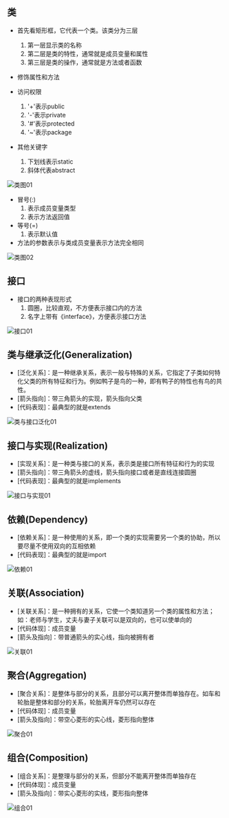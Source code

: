 ## 类

* 首先看矩形框，它代表一个类。该类分为三层
    1. 第一层显示类的名称
    2. 第二层是类的特性，通常就是成员变量和属性
    3. 第三层是类的操作，通常就是方法或者函数

* 修饰属性和方法
* 访问权限
    1. '+'表示public
    2. '-'表示private
    3. '#'表示protected
    4. '~'表示package
* 其他关键字
    1. 下划线表示static
    2. 斜体代表abstract

![类图01](images/类图01.png)

* 冒号(:)
    1. 表示成员变量类型
    2. 表示方法返回值
* 等号(=)
    1. 表示默认值
* 方法的参数表示与类成员变量表示方法完全相同

![类图02](images/类图02.png)


## 接口

* 接口的两种表现形式
    1. 圆圈，比较直观，不方便表示接口内的方法
    2. 名字上带有《interface》，方便表示接口方法
   
![接口01](images/接口01.png)


## 类与继承泛化(Generalization)

* [泛化关系]：是一种继承关系，表示一般与特殊的关系，它指定了子类如何特化父类的所有特征和行为。例如鸭子是鸟的一种，即有鸭子的特性也有鸟的共性。
* [箭头指向]：带三角箭头的实现，箭头指向父类
* [代码表现]：最典型的就是extends

![类与接口泛化01](images/类与接口泛化01.png)


## 接口与实现(Realization)

* [实现关系]：是一种类与接口的关系，表示类是接口所有特征和行为的实现
* [箭头指向]：带三角箭头的虚线，箭头指向接口或者是直线连接圆圈
* [代码表现]：最典型的就是implements
  
![接口与实现01](images/接口与实现01.png)


## 依赖(Dependency)

* [依赖关系]：是一种使用的关系，即一个类的实现需要另一个类的协助，所以要尽量不使用双向的互相依赖
* [代码表现]：最典型的就是import

![依赖01](images/依赖01.png)


## 关联(Association)

* [关联关系]：是一种拥有的关系，它使一个类知道另一个类的属性和方法；如：老师与学生，丈夫与妻子关联可以是双向的，也可以使单向的
* [代码体现]：成员变量
* [箭头及指向]：带普通箭头的实心线，指向被拥有者

![关联01](images/关联01.png)


## 聚合(Aggregation)

* [聚合关系]：是整体与部分的关系，且部分可以离开整体而单独存在。如车和轮胎是整体和部分的关系，轮胎离开车仍然可以存在
* [代码体现]：成员变量
* [箭头及指向]：带空心菱形的实心线，菱形指向整体

![聚合01](images/聚合01.png)

## 组合(Composition)

* [组合关系]：是整理与部分的关系，但部分不能离开整体而单独存在
* [代码体现]：成员变量
* [箭头及指向]：带实心菱形的实线，菱形指向整体

![组合01](images/组合01.png)

